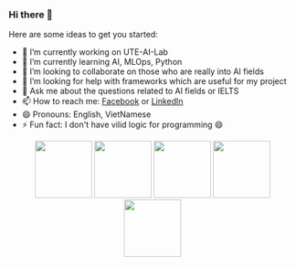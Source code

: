 ### Hi there 👋


<!-- **Syun1208/Syun1208** is a ✨ _special_ ✨ repository because its `README.md` (this file) appears on your GitHub profile. -->

Here are some ideas to get you started:

- 🔭 I’m currently working on UTE-AI-Lab
- 🌱 I’m currently learning AI, MLOps, Python
- 👯 I’m looking to collaborate on those who are really into AI fields
- 🤔 I’m looking for help with frameworks which are useful for my project
- 💬 Ask me about the questions related to AI fields or IELTS
- 📫 How to reach me: [Facebook](https://www.facebook.com/syun128/) or [LinkedIn](https://www.linkedin.com/in/syun-cet/?fbclid=IwAR0WhS80pkWRJwtYZv3kEu4UmYWt8BDtKpfl9NclTHE-APnmbNbExiNg-kc)
- 😄 Pronouns: English, VietNamese
- ⚡ Fun fact: I don't have vilid logic for programming 😄

<p align="center">
  <img src="https://media3.giphy.com/media/ln7z2eWriiQAllfVcn/200w.webp" width="100">
  <img src="https://i.giphy.com/media/LMt9638dO8dftAjtco/200.webp" width="100">
  <img src="https://www.google.com/url?sa=i&url=https%3A%2F%2Fgithub.com%2FAnilNITT%2FPyTorch-for-beginner&psig=AOvVaw3RcLZBe2sCg6duCcJUXa0e&ust=1673878868670000&source=images&cd=vfe&ved=0CA8QjRxqFwoTCJiwwuziyfwCFQAAAAAdAAAAABAD" width="100">
<!--   <img src="https://i.giphy.com/media/eNAsjO55tPbgaor7ma/200w.webp" width="100">
  <img src="https://i.giphy.com/media/VgGthkhUvGgOit7Y9i/200.webp" width="100">
  <img src="https://media3.giphy.com/media/kdFc8fubgS31b8DsVu/giphy.webp" width="100"> -->
  <img src="https://i.giphy.com/media/KzJkzjggfGN5Py6nkT/200.webp" width="100">
  <img src="https://i.giphy.com/media/IdyAQJVN2kVPNUrojM/200.webp" width="100">
</p>


